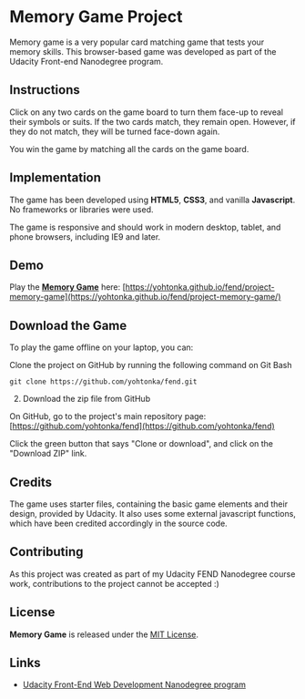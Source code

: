 # Memory Game Project

Memory game is a very popular card matching game that tests your memory skills. This browser-based game was developed as part of the Udacity Front-end Nanodegree program.


## Instructions

Click on any two cards on the game board to turn them face-up to reveal their symbols or suits. If the two cards match, they remain open. However, if they do not match, they will be turned face-down again.

You win the game by matching all the cards on the game board.


## Implementation

The game has been developed using **HTML5**, **CSS3**, and vanilla **Javascript**. No frameworks or libraries were used.

The game is responsive and should work in modern desktop, tablet, and phone browsers, including IE9 and later.


## Demo

Play the **[Memory Game](https://yohtonka.github.io/fend/project-memory-game/)** here:
[https://yohtonka.github.io/fend/project-memory-game](https://yohtonka.github.io/fend/project-memory-game/)


## Download the Game

To play the game offline on your laptop, you can:

 Clone the project on GitHub by running the following command on Git Bash

```
git clone https://github.com/yohtonka/fend.git
```

2. Download the zip file from GitHub

On GitHub, go to the project's main repository page: [https://github.com/yohtonka/fend](https://github.com/yohtonka/fend)

Click the green button that says "Clone or download", and click on the "Download ZIP" link.

## Credits

The game uses starter files, containing the basic game elements and their design, provided by Udacity. It also uses some external javascript functions, which have been credited accordingly in the source code.


## Contributing

As this project was created as part of my Udacity FEND Nanodegree course work, contributions to the project cannot be accepted :)


## License

**Memory Game** is released under the [MIT License](https://opensource.org/licenses/MIT).


## Links

 * [Udacity Front-End Web Development Nanodegree program](https://www.udacity.com/course/front-end-web-developer-nanodegree--nd001)
